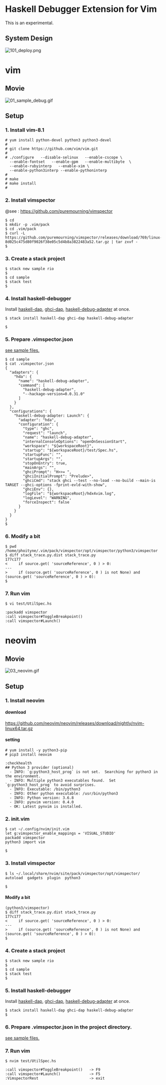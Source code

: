 
# Haskell Debugger Extension for Vim
This is an experimental.

## System Design
![101_deploy.png](https://raw.githubusercontent.com/phoityne/hdx4vim/master/docs/design/101_deploy.png)

# vim
## Movie
![01_sample_debug.gif](https://raw.githubusercontent.com/phoityne/hdx4vim/master/docs/01_sample_debug.gif)


## Setup

### 1. Install vim-8.1
```
# yum install python-devel python3 python3-devel
#
# git clone https://github.com/vim/vim.git
#
# ./configure   --disable-selinux   --enable-cscope \
  --enable-fontset   --enable-gpm   --enable-multibyte  \
  --enable-rubyinterp   --enable-xim \
  --enable-python3interp --enable-pythoninterp
#
# make
# make install
#
```

### 2. Install vimspector
@see : https://github.com/puremourning/vimspector
```
$ cd
$ mkdir -p .vim/pack
$ cd .vim/pack
$ curl -L https://github.com/puremourning/vimspector/releases/download/769/linux-8d025c475d80f9026f38e05c5d4b8a3822483a52.tar.gz | tar zxvf -
$
```

### 3. Create a stack project
```
$ stack new sample rio
$
$ cd sample
$ stack test
$
```

### 4. Install haskell-debugger

 Install [haskell-dap](https://hackage.haskell.org/package/haskell-dap), [ghci-dap](https://hackage.haskell.org/package/ghci-dap), [haskell-debug-adapter](https://hackage.haskell.org/package/haskell-debug-adapter) at once.

```
$ stack install haskell-dap ghci-dap haskell-debug-adapter

$
```

### 5. Prepare .vimspector.json
[see sample files.](https://github.com/phoityne/hdx4vim/tree/master/config)

```
$ cd sample
$ cat .vimspector.json
{
  "adapters": {
    "hda": {
      "name": "haskell-debug-adapter",
      "command": [
        "haskell-debug-adapter",
        "--hackage-version=0.0.31.0"
      ]
    }
  },
  "configurations": {
    "haskell-debug-adapter: Launch": {
      "adapter": "hda",
      "configuration": {
        "type": "ghc",
        "request": "launch",
        "name": "haskell-debug-adapter",
        "internalConsoleOptions": "openOnSessionStart",
        "workspace": "${workspaceRoot}",
        "startup": "${workspaceRoot}/test/Spec.hs",
        "startupFunc": "",
        "startupArgs": "",
        "stopOnEntry": true,
        "mainArgs": "",
        "ghciPrompt": "H>>= ",
        "ghciInitialPrompt": "Prelude>",
        "ghciCmd": "stack ghci --test --no-load --no-build --main-is TARGET --ghci-options -fprint-evld-with-show",
        "ghciEnv": {},
        "logFile": "${workspaceRoot}/hdx4vim.log",
        "logLevel": "WARNING",
        "forceInspect": false
      }
    }
  }
}
$
```

### 6. Modify a bit
```
$ pwd
/home/phoityne/.vim/pack/vimspector/opt/vimspector/python3/vimspector
$ diff stack_trace.py.dist stack_trace.py
177c177
<     if source.get( 'sourceReference', 0 ) > 0:
---
>     if (source.get( 'sourceReference', 0 ) is not None) and (source.get( 'sourceReference', 0 ) > 0):
$
```

### 7. Run vim
```
$ vi test/UtilSpec.hs

:packadd vimspector
:call vimspector#ToggleBreakpoint()
:call vimspector#Launch()

```


# neovim
## Movie
![03_neovim.gif](https://raw.githubusercontent.com/phoityne/hdx4vim/master/docs/03_neovim.gif)


## Setup

### 1. Install neovim

#### download
https://github.com/neovim/neovim/releases/download/nightly/nvim-linux64.tar.gz


#### setting
```
# yum install -y python3-pip
# pip3 install neovim

:checkhealth
## Python 3 provider (optional)
  - INFO: `g:python3_host_prog` is not set.  Searching for python3 in the environment.
  - INFO: Multiple python3 executables found.  Set `g:python3_host_prog` to avoid surprises.
  - INFO: Executable: /bin/python3
  - INFO: Other python executable: /usr/bin/python3
  - INFO: Python version: 3.6.8
  - INFO: pynvim version: 0.4.0
  - OK: Latest pynvim is installed.
```


### 2. init.vim
```
$ cat ~/.config/nvim/init.vim
let g:vimspector_enable_mappings = 'VISUAL_STUDIO'
packadd vimspector
python3 import vim

$
```

### 3. Install vimspector
```
$ ls ~/.local/share/nvim/site/pack/vimspector/opt/vimspector/
autoload  gadgets  plugin  python3

$
```

#### Modify a bit
```
(python3/vimspector)
$ diff stack_trace.py.dist stack_trace.py
177c177
<     if source.get( 'sourceReference', 0 ) > 0:
---
>     if (source.get( 'sourceReference', 0 ) is not None) and (source.get( 'sourceReference', 0 ) > 0):
$
```

### 4. Create a stack project
```
$ stack new sample rio
$
$ cd sample
$ stack test
$
```

### 5. Install haskell-debugger

 Install [haskell-dap](https://hackage.haskell.org/package/haskell-dap), [ghci-dap](https://hackage.haskell.org/package/ghci-dap), [haskell-debug-adapter](https://hackage.haskell.org/package/haskell-debug-adapter) at once.

```
$ stack install haskell-dap ghci-dap haskell-debug-adapter
$
```

### 6. Prepare .vimspector.json in the project directory.
[see sample files.](https://github.com/phoityne/hdx4vim/tree/master/config)



### 7. Run vim
```
$ nvim test/UtilSpec.hs

:call vimspector#ToggleBreakpoint()   -> F9
:call vimspector#Launch()             -> F5
:VimspectorRest                       -> exit

```

